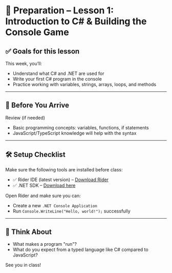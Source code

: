 # 🧰 Preparation – Lesson 1: Introduction to C# & Building the Console Game

## ✅ Goals for this lesson

This week, you’ll:

- Understand what C# and .NET are used for
- Write your first C# program in the console
- Practice working with variables, strings, arrays, loops, and methods

---

## 🧠 Before You Arrive

Review (if needed)

- Basic programming concepts: variables, functions, if statements
- JavaScript/TypeScript knowledge will help with the syntax

---

## 🛠 Setup Checklist

Make sure the following tools are installed before class:

- ✅ Rider IDE (latest version) – [Download Rider](https://www.jetbrains.com/rider/)
- ✅ .NET SDK – [Download here](https://dotnet.microsoft.com/en-us/download)

Open Rider and make sure you can:

- Create a new `.NET Console Application`
- Run `Console.WriteLine("Hello, world!");` successfully

---

## 💬 Think About

- What makes a program "run"?
- What do you expect from a typed language like C# compared to JavaScript?

See you in class!
